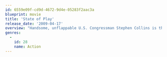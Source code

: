 ```yaml
---
id: 6559e09f-cd9d-4672-9d4e-05283f2aac3a
blueprint: movie
title: 'State of Play'
release_date: '2009-04-17'
overview: "Handsome, unflappable U.S. Congressman Stephen Collins is the future of his political party: an honorable appointee who serves as the chairman of a committee overseeing defense spending. All eyes are upon the rising star to be his party's contender for the upcoming presidential race. Until his research assistant/mistress is brutally murdered and buried secrets come tumbling out."
genres:
  -
    id: 28
    name: Action
---
```

